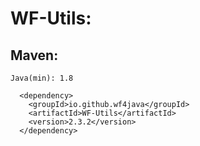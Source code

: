# WF-Utils:
## Maven:
`Java(min): 1.8`
```
  <dependency>
    <groupId>io.github.wf4java</groupId>
    <artifactId>WF-Utils</artifactId>
    <version>2.3.2</version>
  </dependency>
```

